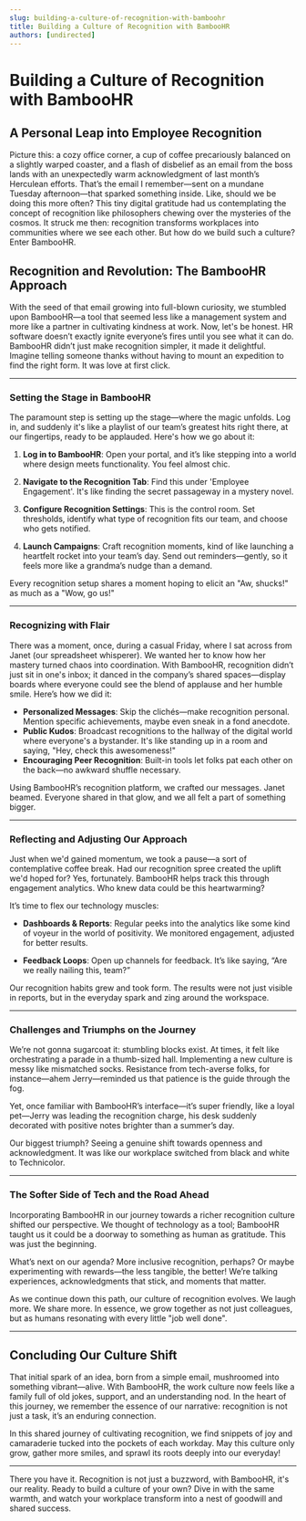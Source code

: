 ```yaml
---
slug: building-a-culture-of-recognition-with-bamboohr
title: Building a Culture of Recognition with BambooHR
authors: [undirected]
---
```



# Building a Culture of Recognition with BambooHR

## A Personal Leap into Employee Recognition

Picture this: a cozy office corner, a cup of coffee precariously balanced on a slightly warped coaster, and a flash of disbelief as an email from the boss lands with an unexpectedly warm acknowledgment of last month’s Herculean efforts. That’s the email I remember—sent on a mundane Tuesday afternoon—that sparked something inside. Like, should we be doing this more often? This tiny digital gratitude had us contemplating the concept of recognition like philosophers chewing over the mysteries of the cosmos. It struck me then: recognition transforms workplaces into communities where we see each other. But how do we build such a culture? Enter BambooHR.

## Recognition and Revolution: The BambooHR Approach

With the seed of that email growing into full-blown curiosity, we stumbled upon BambooHR—a tool that seemed less like a management system and more like a partner in cultivating kindness at work. Now, let's be honest. HR software doesn’t exactly ignite everyone’s fires until you see what it can do. BambooHR didn’t just make recognition simpler, it made it delightful. Imagine telling someone thanks without having to mount an expedition to find the right form. It was love at first click.

---

### Setting the Stage in BambooHR

The paramount step is setting up the stage—where the magic unfolds. Log in, and suddenly it's like a playlist of our team’s greatest hits right there, at our fingertips, ready to be applauded. Here's how we go about it:

1. **Log in to BambooHR**: Open your portal, and it’s like stepping into a world where design meets functionality. You feel almost chic.
   
2. **Navigate to the Recognition Tab**: Find this under 'Employee Engagement'. It's like finding the secret passageway in a mystery novel.

3. **Configure Recognition Settings**: This is the control room. Set thresholds, identify what type of recognition fits our team, and choose who gets notified.

4. **Launch Campaigns**: Craft recognition moments, kind of like launching a heartfelt rocket into your team’s day. Send out reminders—gently, so it feels more like a grandma’s nudge than a demand.

Every recognition setup shares a moment hoping to elicit an "Aw, shucks!" as much as a "Wow, go us!"

---

### Recognizing with Flair

There was a moment, once, during a casual Friday, where I sat across from Janet (our spreadsheet whisperer). We wanted her to know how her mastery turned chaos into coordination. With BambooHR, recognition didn’t just sit in one's inbox; it danced in the company’s shared spaces—display boards where everyone could see the blend of applause and her humble smile. Here’s how we did it:

- **Personalized Messages**: Skip the clichés—make recognition personal. Mention specific achievements, maybe even sneak in a fond anecdote.
- **Public Kudos**: Broadcast recognitions to the hallway of the digital world where everyone's a bystander. It's like standing up in a room and saying, "Hey, check this awesomeness!"
- **Encouraging Peer Recognition**: Built-in tools let folks pat each other on the back—no awkward shuffle necessary.

Using BambooHR’s recognition platform, we crafted our messages. Janet beamed. Everyone shared in that glow, and we all felt a part of something bigger.

---

### Reflecting and Adjusting Our Approach

Just when we'd gained momentum, we took a pause—a sort of contemplative coffee break. Had our recognition spree created the uplift we'd hoped for? Yes, fortunately. BambooHR helps track this through engagement analytics. Who knew data could be this heartwarming?

It’s time to flex our technology muscles:

- **Dashboards & Reports**: Regular peeks into the analytics like some kind of voyeur in the world of positivity. We monitored engagement, adjusted for better results.

- **Feedback Loops**: Open up channels for feedback. It’s like saying, “Are we really nailing this, team?”

Our recognition habits grew and took form. The results were not just visible in reports, but in the everyday spark and zing around the workspace.

---

### Challenges and Triumphs on the Journey

We’re not gonna sugarcoat it: stumbling blocks exist. At times, it felt like orchestrating a parade in a thumb-sized hall. Implementing a new culture is messy like mismatched socks. Resistance from tech-averse folks, for instance—ahem Jerry—reminded us that patience is the guide through the fog.

Yet, once familiar with BambooHR’s interface—it’s super friendly, like a loyal pet—Jerry was leading the recognition charge, his desk suddenly decorated with positive notes brighter than a summer’s day.

Our biggest triumph? Seeing a genuine shift towards openness and acknowledgment. It was like our workplace switched from black and white to Technicolor.

---

### The Softer Side of Tech and the Road Ahead

Incorporating BambooHR in our journey towards a richer recognition culture shifted our perspective. We thought of technology as a tool; BambooHR taught us it could be a doorway to something as human as gratitude. This was just the beginning.

What’s next on our agenda? More inclusive recognition, perhaps? Or maybe experimenting with rewards—the less tangible, the better! We’re talking experiences, acknowledgments that stick, and moments that matter.

As we continue down this path, our culture of recognition evolves. We laugh more. We share more. In essence, we grow together as not just colleagues, but as humans resonating with every little "job well done".

---

## Concluding Our Culture Shift

That initial spark of an idea, born from a simple email, mushroomed into something vibrant—alive. With BambooHR, the work culture now feels like a family full of old jokes, support, and an understanding nod. In the heart of this journey, we remember the essence of our narrative: recognition is not just a task, it’s an enduring connection.

In this shared journey of cultivating recognition, we find snippets of joy and camaraderie tucked into the pockets of each workday. May this culture only grow, gather more smiles, and sprawl its roots deeply into our everyday!

---

There you have it. Recognition is not just a buzzword, with BambooHR, it's our reality. Ready to build a culture of your own? Dive in with the same warmth, and watch your workplace transform into a nest of goodwill and shared success.